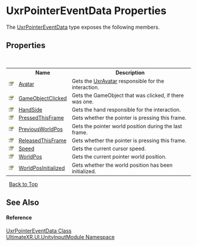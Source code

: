 # UxrPointerEventData Properties
 

The <a href="T_UltimateXR_UI_UnityInputModule_UxrPointerEventData">UxrPointerEventData</a> type exposes the following members.


## Properties
&nbsp;<table><tr><th></th><th>Name</th><th>Description</th></tr><tr><td>![Public property](media/pubproperty.gif "Public property")</td><td><a href="P_UltimateXR_UI_UnityInputModule_UxrPointerEventData_Avatar">Avatar</a></td><td>
Gets the <a href="T_UltimateXR_Avatar_UxrAvatar">UxrAvatar</a> responsible for the interaction.</td></tr><tr><td>![Public property](media/pubproperty.gif "Public property")</td><td><a href="P_UltimateXR_UI_UnityInputModule_UxrPointerEventData_GameObjectClicked">GameObjectClicked</a></td><td>
Gets the GameObject that was clicked, if there was one.</td></tr><tr><td>![Public property](media/pubproperty.gif "Public property")</td><td><a href="P_UltimateXR_UI_UnityInputModule_UxrPointerEventData_HandSide">HandSide</a></td><td>
Gets the hand responsible for the interaction.</td></tr><tr><td>![Public property](media/pubproperty.gif "Public property")</td><td><a href="P_UltimateXR_UI_UnityInputModule_UxrPointerEventData_PressedThisFrame">PressedThisFrame</a></td><td>
Gets whether the pointer is pressing this frame.</td></tr><tr><td>![Public property](media/pubproperty.gif "Public property")</td><td><a href="P_UltimateXR_UI_UnityInputModule_UxrPointerEventData_PreviousWorldPos">PreviousWorldPos</a></td><td>
Gets the pointer world position during the last frame.</td></tr><tr><td>![Public property](media/pubproperty.gif "Public property")</td><td><a href="P_UltimateXR_UI_UnityInputModule_UxrPointerEventData_ReleasedThisFrame">ReleasedThisFrame</a></td><td>
Gets whether the pointer is pressing this frame.</td></tr><tr><td>![Public property](media/pubproperty.gif "Public property")</td><td><a href="P_UltimateXR_UI_UnityInputModule_UxrPointerEventData_Speed">Speed</a></td><td>
Gets the current cursor speed.</td></tr><tr><td>![Public property](media/pubproperty.gif "Public property")</td><td><a href="P_UltimateXR_UI_UnityInputModule_UxrPointerEventData_WorldPos">WorldPos</a></td><td>
Gets the current pointer world position.</td></tr><tr><td>![Public property](media/pubproperty.gif "Public property")</td><td><a href="P_UltimateXR_UI_UnityInputModule_UxrPointerEventData_WorldPosInitialized">WorldPosInitialized</a></td><td>
Gets whether the world position has been initialized.</td></tr></table>&nbsp;
<a href="#uxrpointereventdata-properties">Back to Top</a>

## See Also


#### Reference
<a href="T_UltimateXR_UI_UnityInputModule_UxrPointerEventData">UxrPointerEventData Class</a><br /><a href="N_UltimateXR_UI_UnityInputModule">UltimateXR.UI.UnityInputModule Namespace</a><br />